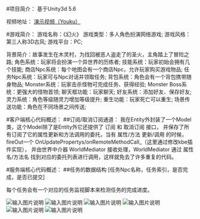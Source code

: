 #项目简介：
基于Unity3d 5.6

视频地址：
[演示视频（Youku）](http://v.youku.com/v_show/id_XMjg3NzMxNDAwOA==.html?spm=a2h3j.8428770.3416059.1)

#游戏简介：
游戏名称：《幻火》
游戏类型：多人角色扮演网络游戏;
游戏风格：第三人称3D古风;
游戏平台：PC;

背景简介：故事发生在木灵村，为找回被恶人盗走了的圣火，主角踏上了冒险之路;
角色系统：玩家将会扮演一个异世界的历练者;
技能系统：玩家初始会拥有几个技能;
商店Npc系统：每个地图会有一个商店Npc，允许玩家购买游戏物品;
任务Npc系统：玩家可与Npc对话并领取任务;
背包系统：角色会有一个背包携带随身物品;
Monster系统：玩家击杀怪物可完成任务、获得经验;
Monster Boss系统：更强大的怪物首领;
聊天框功能：玩家聊天;
好友系统：添加好友、保存好友;
灵力系统：角色等级随灵力增加等级提升;
重生功能：玩家死亡可以重生;
场景传送功能：角色在不同场景之间传送;

#客户端核心代码概述：
##订阅/取消订阅通道：
我在Entity外封装了一个Model类，这个Model除了是Entity外它还提供了 订阅 和 取消订阅 接口，
并保存了所有订阅了它的属性更新和方法调用的委托，当有 属性/方法 更新/调用 的时候，fireOut一个 OnUpdatePropertys/onRemoteMethodCall_（这里通过修改kbe插件实现），
并由世界中介器 WorldMediator 接收处理，WorldMediator 通过 属性名/方法名 找到对应的委托列表进行调用，这样就免去了许多重复的代码。

#服务端核心代码概述：
##任务的数据结构
[任务Npc名称，任务索引，是否完成，是否已提交]

每个任务会有一个对应的任务监视脚本来检测任务的完成进度。

![输入图片说明](https://git.oschina.net/uploads/images/2017/0708/141406_21179a87_548730.png "在这里输入图片标题")
![输入图片说明](https://git.oschina.net/uploads/images/2017/0708/141551_67329105_548730.png "在这里输入图片标题")
![输入图片说明](https://git.oschina.net/uploads/images/2017/0708/141606_270ebfd3_548730.png "在这里输入图片标题")
![输入图片说明](https://git.oschina.net/uploads/images/2017/0708/141624_325a0cb2_548730.png "在这里输入图片标题")
![输入图片说明](https://git.oschina.net/uploads/images/2017/0708/141635_f02893bf_548730.png "在这里输入图片标题")
![输入图片说明](https://git.oschina.net/uploads/images/2017/0708/141643_22bc09a6_548730.png "在这里输入图片标题")